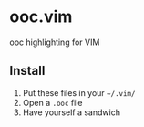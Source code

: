 # ooc.vim

ooc highlighting for VIM

## Install

 1. Put these files in your `~/.vim/`
 2. Open a `.ooc` file
 3. Have yourself a sandwich